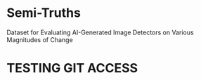 # Semi-Truths
Dataset for Evaluating AI-Generated Image Detectors on Various Magnitudes of Change

# TESTING GIT ACCESS